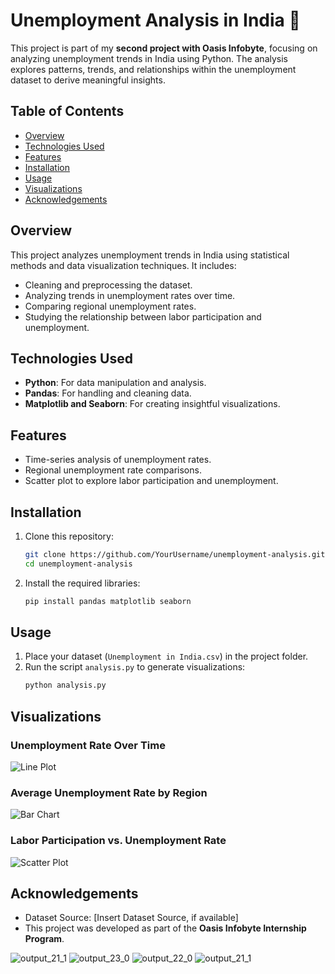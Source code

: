 # Unemployment Analysis in India 🧮

This project is part of my **second project with Oasis Infobyte**, focusing on analyzing unemployment trends in India using Python. The analysis explores patterns, trends, and relationships within the unemployment dataset to derive meaningful insights.

## Table of Contents
- [Overview](#overview)
- [Technologies Used](#technologies-used)
- [Features](#features)
- [Installation](#installation)
- [Usage](#usage)
- [Visualizations](#visualizations)
- [Acknowledgements](#acknowledgements)

## Overview
This project analyzes unemployment trends in India using statistical methods and data visualization techniques. It includes:
- Cleaning and preprocessing the dataset.
- Analyzing trends in unemployment rates over time.
- Comparing regional unemployment rates.
- Studying the relationship between labor participation and unemployment.

## Technologies Used
- **Python**: For data manipulation and analysis.
- **Pandas**: For handling and cleaning data.
- **Matplotlib and Seaborn**: For creating insightful visualizations.

## Features
- Time-series analysis of unemployment rates.
- Regional unemployment rate comparisons.
- Scatter plot to explore labor participation and unemployment.

## Installation
1. Clone this repository:
   ```bash
   git clone https://github.com/YourUsername/unemployment-analysis.git
   cd unemployment-analysis
   ```
2. Install the required libraries:
   ```bash
   pip install pandas matplotlib seaborn
   ```

## Usage
1. Place your dataset (`Unemployment in India.csv`) in the project folder.
2. Run the script `analysis.py` to generate visualizations:
   ```bash
   python analysis.py
   ```

## Visualizations
### Unemployment Rate Over Time
![Line Plot](path/to/lineplot.png)

### Average Unemployment Rate by Region
![Bar Chart](path/to/barchart.png)

### Labor Participation vs. Unemployment Rate
![Scatter Plot](path/to/scatterplot.png)

## Acknowledgements
- Dataset Source: [Insert Dataset Source, if available]
- This project was developed as part of the **Oasis Infobyte Internship Program**.

![output_21_1](https://github.com/user-attachments/assets/efcf3718-b244-4b02-ac5d-4625873c3d65)
![output_23_0](https://github.com/user-attachments/assets/26c15967-1f1e-4e8e-a1ea-04b4296a783d)
![output_22_0](https://github.com/user-attachments/assets/5775b403-a0cf-4ca8-a1a0-8cceaa3f400b)
![output_21_1](https://github.com/user-attachments/assets/056c13f8-643c-4405-ada7-15c82c190ab9)


